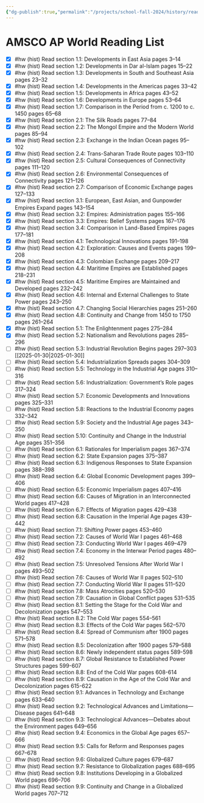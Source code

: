 ```yaml
---
{"dg-publish":true,"permalink":"/projects/school-fall-2024/history/reading-list/"}
---
```



# AMSCO AP World Reading List

- [x] #hw (hist) Read section 1.1: Developments in East Asia pages 3–14
- [x] #hw (hist) Read section 1.2: Developments in Dar al-Islam pages 15–22
- [x] #hw (hist) Read section 1.3: Developments in South and Southeast Asia pages 23–32
- [x] #hw (hist) Read section 1.4: Developments in the Americas pages 33–42
- [x] #hw (hist) Read section 1.5: Developments in Africa pages 43–52
- [x] #hw (hist) Read section 1.6: Developments in Europe pages 53–64
- [x] #hw (hist) Read section 1.7: Comparison in the Period from c. 1200 to c. 1450 pages 65–68
- [x] #hw (hist) Read section 2.1: The Silk Roads pages 77–84
- [x] #hw (hist) Read section 2.2: The Mongol Empire and the Modern World pages 85–94
- [x] #hw (hist) Read section 2.3: Exchange in the Indian Ocean pages 95–102
- [x] #hw (hist) Read section 2.4: Trans-Saharan Trade Route pages 103–110
- [x] #hw (hist) Read section 2.5: Cultural Consequences of Connectivity pages 111–120
- [x] #hw (hist) Read section 2.6: Environmental Consequences of Connectivity pages 121–126
- [x] #hw (hist) Read section 2.7: Comparison of Economic Exchange pages 127–133
- [x] #hw (hist) Read section 3.1: European, East Asian, and Gunpowder Empires Expand pages 143–154
- [x] #hw (hist) Read section 3.2: Empires: Administration pages 155–166
- [x] #hw (hist) Read section 3.3: Empires: Belief Systems pages 167–176
- [x] #hw (hist) Read section 3.4: Comparison in Land-Based Empires pages 177–181
- [x] #hw (hist) Read section 4.1: Technological Innovations pages 191–198
- [x] #hw (hist) Read section 4.2: Exploration: Causes and Events pages 199–208
- [x] #hw (hist) Read section 4.3: Colombian Exchange pages 209–217
- [x] #hw (hist) Read section 4.4: Maritime Empires are Established pages 218–231
- [x] #hw (hist) Read section 4.5: Maritime Empires are Maintained and Developed pages 232–242
- [x] #hw (hist) Read section 4.6: Internal and External Challenges to State Power pages 243–250
- [x] #hw (hist) Read section 4.7: Changing Social Hierarchies pages 251–260
- [x] #hw (hist) Read section 4.8: Continuity and Change from 1450 to 1750 pages 261–264
- [x] #hw (hist) Read section 5.1: The Enlightenment pages 275–284
- [x] #hw (hist) Read section 5.2: Nationalism and Revolutions pages 285–296
- [ ] #hw (hist) Read section 5.3: Industrial Revolution Begins pages 297–303 [[2025-01-30\|2025-01-30]]
- [ ] #hw (hist) Read section 5.4: Industrialization Spreads pages 304–309 
- [ ] #hw (hist) Read section 5.5: Technology in the Industrial Age pages 310–316 
- [ ] #hw (hist) Read section 5.6: Industrialization: Government’s Role pages 317–324 
- [ ] #hw (hist) Read section 5.7: Economic Developments and Innovations pages 325–331 
- [ ] #hw (hist) Read section 5.8: Reactions to the Industrial Economy pages 332–342 
- [ ] #hw (hist) Read section 5.9: Society and the Industrial Age pages 343–350 
- [ ] #hw (hist) Read section 5.10: Continuity and Change in the Industrial Age pages 351–356 
- [ ] #hw (hist) Read section 6.1: Rationales for Imperialism pages 367–374 
- [ ] #hw (hist) Read section 6.2: State Expansion pages 375–387
- [ ] #hw (hist) Read section 6.3: Indigenous Responses to State Expansion pages 388–398
- [ ] #hw (hist) Read section 6.4: Global Economic Development pages 399–406
- [ ] #hw (hist) Read section 6.5: Economic Imperialism pages 407–416
- [ ] #hw (hist) Read section 6.6: Causes of Migration in an Interconnected World pages 417–428
- [ ] #hw (hist) Read section 6.7: Effects of Migration pages 429–438
- [ ] #hw (hist) Read section 6.8: Causation in the Imperial Age pages 439–442
- [ ] #hw (hist) Read section 7.1: Shifting Power pages 453–460
- [ ] #hw (hist) Read section 7.2: Causes of World War I pages 461–468
- [ ] #hw (hist) Read section 7.3: Conducting World War I pages 469–479
- [ ] #hw (hist) Read section 7.4: Economy in the Interwar Period pages 480–492
- [ ] #hw (hist) Read section 7.5: Unresolved Tensions After World War I pages 493–502
- [ ] #hw (hist) Read section 7.6: Causes of World War II pages 502–510
- [ ] #hw (hist) Read section 7.7: Conducting World War II pages 511–520
- [ ] #hw (hist) Read section 7.8: Mass Atrocities pages 520–530
- [ ] #hw (hist) Read section 7.9: Causation in Global Conflict pages 531–535
- [ ] #hw (hist) Read section 8.1: Setting the Stage for the Cold War and Decolonization pages 547–553
- [ ] #hw (hist) Read section 8.2: The Cold War pages 554–561
- [ ] #hw (hist) Read section 8.3: Effects of the Cold War pages 562–570
- [ ] #hw (hist) Read section 8.4: Spread of Communism after 1900 pages 571–578
- [ ] #hw (hist) Read section 8.5: Decolonization after 1900 pages 579–588
- [ ] #hw (hist) Read section 8.6: Newly independent status pages 589-598
- [ ] #hw (hist) Read section 8.7: Global Resistance to Established Power Structures pages 599-607
- [ ] #hw (hist) Read section 8.8: End of the Cold War pages 608-614
- [ ] #hw (hist) Read section 8.9: Causation in the Age of the Cold War and Decolonization pages 615-622
- [ ] #hw (hist) Read section 9.1: Advances in Technology and Exchange pages 633–640
- [ ] #hw (hist) Read section 9.2: Technological Advances and Limitations—Disease pages 641–648
- [ ] #hw (hist) Read section 9.3: Technological Advances—Debates about the Environment pages 649–656
- [ ] #hw (hist) Read section 9.4: Economics in the Global Age pages 657–666
- [ ] #hw (hist) Read section 9.5: Calls for Reform and Responses pages 667–678
- [ ] #hw (hist) Read section 9.6: Globalized Culture pages 679–687
- [ ] #hw (hist) Read section 9.7: Resistance to Globalization pages 688–695
- [ ] #hw (hist) Read section 9.8: Institutions Developing in a Globalized World pages 696–706
- [ ] #hw (hist) Read section 9.9: Continuity and Change in a Globalized World pages 707–712
